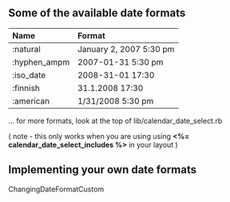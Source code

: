 ## Some of the available date formats ##

| **Name** | **Format** |
|:---------|:-----------|
| :natural | January 2, 2007 5:30 pm |
| :hyphen\_ampm | 2007-01-31 5:30 pm |
| :iso\_date | 2008-31-01 17:30 |
| :finnish | 31.1.2008 17:30 |
| :american | 1/31/2008 5:30 pm |

... for more formats, look at the top of lib/calendar\_date\_select.rb

( note - this only works when you are using using **<%= calendar\_date\_select\_includes %>** in your layout )

## Implementing your own date formats ##

ChangingDateFormatCustom